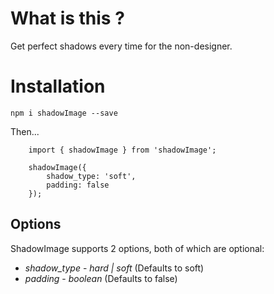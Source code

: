 # What is this ?

Get perfect shadows every time for the non-designer.

# Installation

`npm i shadowImage --save`

Then...

```
    import { shadowImage } from 'shadowImage';  

    shadowImage({
        shadow_type: 'soft',
        padding: false
    });

```

## Options

ShadowImage supports 2 options, both of which are optional:

* *shadow_type* - _hard | soft_ (Defaults to soft)
* *padding* - _boolean_ (Defaults to false)